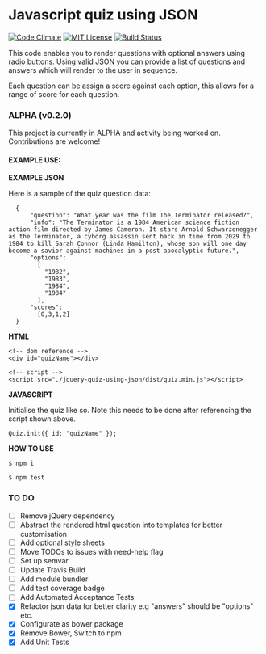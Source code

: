 # Javascript quiz using JSON

[![Code Climate](https://codeclimate.com/github/Matt-Webb/jquery-quiz-using-json/badges/gpa.svg?style=flat-square)](https://codeclimate.com/github/Matt-Webb/jquery-quiz-using-json)
[![MIT License](https://img.shields.io/npm/l/starwars-names.svg?style=flat-square)](http://opensource.org/licenses/MIT)
[![Build Status](https://travis-ci.org/Matt-Webb/jquery-quiz-using-json.svg?branch=master&style=flat-square)](https://travis-ci.org/Matt-Webb/jquery-quiz-using-json)

This code enables you to render questions with optional answers using radio buttons. Using [valid JSON](http://jsonlint.com/)
you can provide a list of questions and answers which will render to the user in sequence.

Each question can be assign a score against each option, this allows for a range of score for each question.

### ALPHA (v0.2.0)

This project is currently in ALPHA and activity being worked on. Contributions are welcome!

#### EXAMPLE USE:

__EXAMPLE JSON__

Here is a sample of the quiz question data:

      {
          "question": "What year was the film The Terminator released?",
          "info": "The Terminator is a 1984 American science fiction action film directed by James Cameron. It stars Arnold Schwarzenegger as the Terminator, a cyborg assassin sent back in time from 2029 to 1984 to kill Sarah Connor (Linda Hamilton), whose son will one day become a savior against machines in a post-apocalyptic future.",
          "options":
            [
              "1982",
              "1983",
              "1984",
              "1984"
            ],
          "scores":
            [0,3,1,2]
      }

__HTML__

    <!-- dom reference -->
    <div id="quizName"></div>

    <!-- script -->
    <script src="./jquery-quiz-using-json/dist/quiz.min.js"></script>

__JAVASCRIPT__

Initialise the quiz like so. Note this needs to be done after referencing the script shown above.

    Quiz.init({ id: "quizName" });  

__HOW TO USE__

```$ npm i ```

```$ npm test ```


### TO DO

* [ ] Remove jQuery dependency
* [ ] Abstract the rendered html question into templates for better customisation
* [ ] Add optional style sheets
* [ ] Move TODOs to issues with need-help flag
* [ ] Set up semvar
* [ ] Update Travis Build
* [ ] Add module bundler
* [ ] Add test coverage badge
* [ ] Add Automated Acceptance Tests
* [x] Refactor json data for better clarity e.g "answers" should be "options" etc.
* [x] Configurate as bower package
* [x] Remove Bower, Switch to npm
* [x] Add Unit Tests
